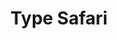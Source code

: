 ---
title: Type Safari
published: true
datePublished:  2023-09-30
kind: project
url: https://github.com/benrbray/type-safari
tags: [plt]
tools: [haskell, wasm]
summary: 
  A collection of reference implementations of type inference algorithms, with particular emphasis on features which are necessary for practical implementations, such as error reporting.
---